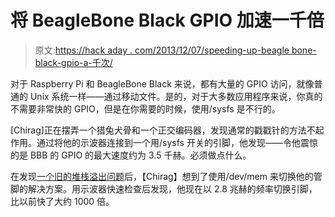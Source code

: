 # 将 BeagleBone Black GPIO 加速一千倍

> 原文:[https://hack aday . com/2013/12/07/speeding-up-beagle bone-black-gpio-a-千次/](https://hackaday.com/2013/12/07/speeding-up-beaglebone-black-gpio-a-thousand-times/)

对于 Raspberry Pi 和 BeagleBone Black 来说，都有大量的 GPIO 访问，就像普通的 Unix 系统一样——通过移动文件。是的，对于大多数应用程序来说，你真的不需要非常快的 GPIO，但是在你需要的时候，使用/sysfs 是不行的。

[Chirag]正在摆弄一个猎兔犬骨和一个正交编码器，发现通常的戳戳针的方法不起作用。通过将他的示波器连接到一个用/sysfs 开关的引脚，他发现——令他震惊的是 BBB 的 GPIO 的最大速度约为 3.5 千赫。必须做点什么。

在发现[一个旧的堆栈溢出问题](http://stackoverflow.com/questions/13124271/driving-beaglebone-gpio-through-dev-mem)后，【Chirag】想到了使用/dev/mem 来切换他的管脚的解决方案。用示波器快速检查后发现，他现在以 2.8 兆赫的频率切换引脚，比以前快了大约 1000 倍。